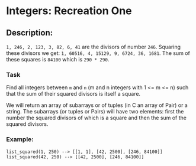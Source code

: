 # Integers: Recreation One

## Description:

`1, 246, 2, 123, 3, 82, 6, 41` are the divisors of number `246`. Squaring these divisors we get: `1, 60516, 4, 15129, 9, 6724, 36, 1681`. The sum of these squares is `84100` which is `290 * 290`.

### Task

Find all integers between `m` and `n` (m and n integers with 1 <= m <= n) such that the sum of their squared divisors is itself a square.

We will return an array of subarrays or of tuples (in C an array of Pair) or a string. The subarrays (or tuples or Pairs) will have two elements: first the number the squared divisors of which is a square and then the sum of the squared divisors.

### Example:
```
list_squared(1, 250) --> [[1, 1], [42, 2500], [246, 84100]]
list_squared(42, 250) --> [[42, 2500], [246, 84100]]
```
